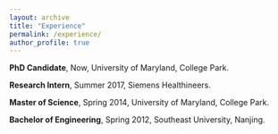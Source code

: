 ```yaml
---
layout: archive
title: "Experience"
permalink: /experience/
author_profile: true
---
```

<p align="left">
<b>PhD Candidate</b>, Now, University of Maryland, College Park. 
</p>

<p align="left">
<b>Research Intern</b>, Summer 2017, Siemens Healthineers.
</p>

<p align="left">
<b>Master of Science</b>, Spring 2014, University of Maryland, College Park. 
</p>

<p align="left">
<b>Bachelor of Engineering</b>, Spring 2012, Southeast University, Nanjing.
</p>
